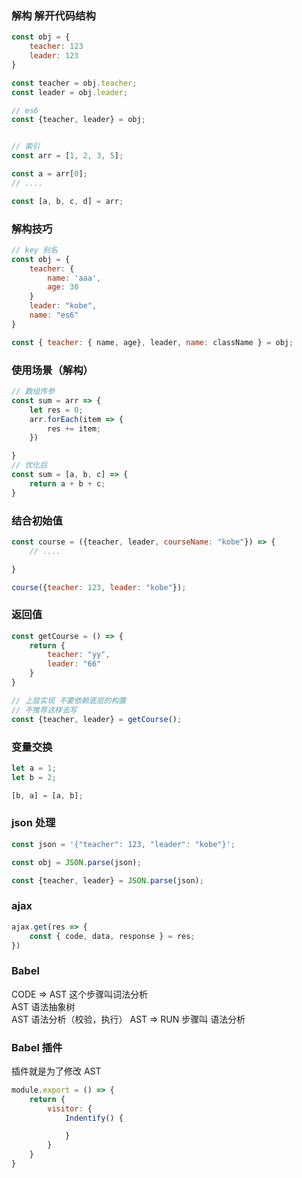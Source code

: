 ### 解构 解开代码结构

```js
const obj = {
    teacher: 123
    leader: 123
}

const teacher = obj.teacher;
const leader = obj.leader;

// es6
const {teacher, leader} = obj;


// 索引
const arr = [1, 2, 3, 5];

const a = arr[0];
// ....

const [a, b, c, d] = arr;
```

### 解构技巧

```js
// key 别名
const obj = {
    teacher: {
        name: 'aaa',
        age: 30
    }
    leader: "kobe",
    name: "es6"
}

const { teacher: { name, age}, leader, name: className } = obj;
```

### 使用场景（解构）

```js
// 数组传参
const sum = arr => {
    let res = 0;
    arr.forEach(item => {
        res += item;
    })

}
// 优化后
const sum = [a, b, c] => {
    return a + b + c;
}

```

### 结合初始值
```js
const course = ({teacher, leader, courseName: "kobe"}) => {
    // ....

}

course({teacher: 123, leader: "kobe"});
```


### 返回值
```js
const getCourse = () => {
    return {
        teacher: "yy",
        leader: "66"
    }
}

// 上层实现 不要依赖底层的构置 
// 不推荐这样去写
const {teacher, leader} = getCourse();

```

### 变量交换
```js
let a = 1;
let b = 2;

[b, a] = [a, b];
```

### json 处理
```js
const json = '{"teacher": 123, "leader": "kobe"}';

const obj = JSON.parse(json);

const {teacher, leader} = JSON.parse(json);
```

### ajax
```js
ajax.get(res => {
    const { code, data, response } = res;
})

```

### Babel
CODE => AST 这个步骤叫词法分析  
AST 语法抽象树  
AST 语法分析（校验，执行）
AST => RUN 步骤叫 语法分析

### Babel 插件
插件就是为了修改 AST
```js
module.export = () => {
    return {
        visitor: {
            Indentify() {

            }
        }
    }
}

```